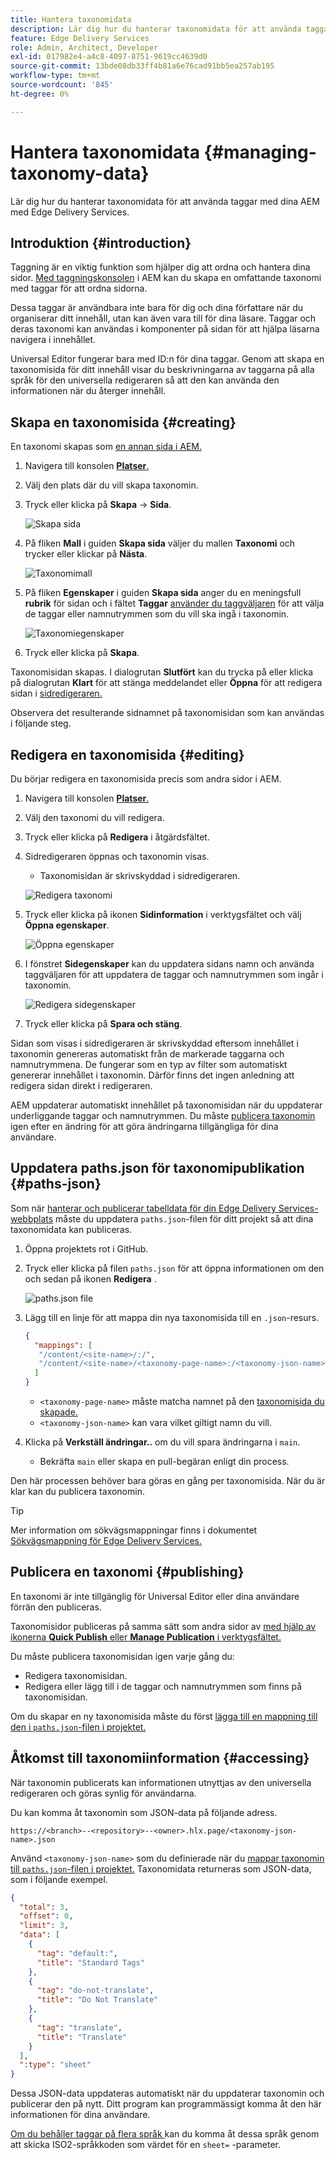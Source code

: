 ```yaml
---
title: Hantera taxonomidata
description: Lär dig hur du hanterar taxonomidata för att använda taggar med dina AEM med Edge Delivery Services.
feature: Edge Delivery Services
role: Admin, Architect, Developer
exl-id: 017982e4-a4c8-4097-8751-9619cc4639d0
source-git-commit: 13bde08db33ff4b81a6e76cad91bb5ea257ab195
workflow-type: tm+mt
source-wordcount: '845'
ht-degree: 0%

---
```


# Hantera taxonomidata {#managing-taxonomy-data}

Lär dig hur du hanterar taxonomidata för att använda taggar med dina AEM med Edge Delivery Services.

## Introduktion {#introduction}

Taggning är en viktig funktion som hjälper dig att ordna och hantera dina sidor. [Med taggningskonsolen](/help/sites-cloud/administering/tags.md#tagging-console) i AEM kan du skapa en omfattande taxonomi med taggar för att ordna sidorna.

Dessa taggar är användbara inte bara för dig och dina författare när du organiserar ditt innehåll, utan kan även vara till för dina läsare. Taggar och deras taxonomi kan användas i komponenter på sidan för att hjälpa läsarna navigera i innehållet.

Universal Editor fungerar bara med ID:n för dina taggar. Genom att skapa en taxonomisida för ditt innehåll visar du beskrivningarna av taggarna på alla språk för den universella redigeraren så att den kan använda den informationen när du återger innehåll.

## Skapa en taxonomisida {#creating}

En taxonomi skapas som [en annan sida i AEM.](/help/sites-cloud/authoring/sites-console/creating-pages.md)

1. Navigera till konsolen [**Platser**.](/help/sites-cloud/authoring/sites-console/introduction.md)

1. Välj den plats där du vill skapa taxonomin.

1. Tryck eller klicka på **Skapa** -> **Sida**.

   ![Skapa sida](assets/taxonomy/create-page.png)

1. På fliken **Mall** i guiden **Skapa sida** väljer du mallen **Taxonomi** och trycker eller klickar på **Nästa**.

   ![Taxonomimall](assets/taxonomy/taxonomy-template.png)

1. På fliken **Egenskaper** i guiden **Skapa sida** anger du en meningsfull **rubrik** för sidan och i fältet **Taggar** [använder du taggväljaren](/help/sites-cloud/authoring/sites-console/tags.md) för att välja de taggar eller namnutrymmen som du vill ska ingå i taxonomin.

   ![Taxonomiegenskaper](assets/taxonomy/create-page-wizard-properties.png)

1. Tryck eller klicka på **Skapa**.

Taxonomisidan skapas. I dialogrutan **Slutfört** kan du trycka på eller klicka på dialogrutan **Klart** för att stänga meddelandet eller **Öppna** för att redigera sidan i [sidredigeraren.](/help/sites-cloud/authoring/page-editor/introduction.md)

Observera det resulterande sidnamnet på taxonomisidan som kan användas i följande steg.

## Redigera en taxonomisida {#editing}

Du börjar redigera en taxonomisida precis som andra sidor i AEM.

1. Navigera till konsolen [**Platser**.](/help/sites-cloud/authoring/sites-console/introduction.md)

1. Välj den taxonomi du vill redigera.

1. Tryck eller klicka på **Redigera** i åtgärdsfältet.

1. Sidredigeraren öppnas och taxonomin visas.

   * Taxonomisidan är skrivskyddad i sidredigeraren.

   ![Redigera taxonomi](assets/taxonomy/edit-page.png)

1. Tryck eller klicka på ikonen **Sidinformation** i verktygsfältet och välj **Öppna egenskaper**.

   ![Öppna egenskaper](assets/taxonomy/open-properties.png)

1. I fönstret **Sidegenskaper** kan du uppdatera sidans namn och använda taggväljaren för att uppdatera de taggar och namnutrymmen som ingår i taxonomin.

   ![Redigera sidegenskaper](assets/taxonomy/edit-properties.png)

1. Tryck eller klicka på **Spara och stäng**.

Sidan som visas i sidredigeraren är skrivskyddad eftersom innehållet i taxonomin genereras automatiskt från de markerade taggarna och namnutrymmena. De fungerar som en typ av filter som automatiskt genererar innehållet i taxonomin. Därför finns det ingen anledning att redigera sidan direkt i redigeraren.

AEM uppdaterar automatiskt innehållet på taxonomisidan när du uppdaterar underliggande taggar och namnutrymmen. Du måste [publicera taxonomin](#publishing) igen efter en ändring för att göra ändringarna tillgängliga för dina användare.

## Uppdatera paths.json för taxonomipublikation {#paths-json}

Som när [hanterar och publicerar tabelldata för din Edge Delivery Services-webbplats](/help/edge/wysiwyg-authoring/tabular-data.md) måste du uppdatera `paths.json`-filen för ditt projekt så att dina taxonomidata kan publiceras.

1. Öppna projektets rot i GitHub.

1. Tryck eller klicka på filen `paths.json` för att öppna informationen om den och sedan på ikonen **Redigera** .

   ![paths.json file](assets/taxonomy/paths-json.png)

1. Lägg till en linje för att mappa din nya taxonomisida till en `.json`-resurs.

   ```json
   {
     "mappings": [
      "/content/<site-name>/:/",
      "/content/<site-name>/<taxonomy-page-name>:/<taxonomy-json-name>.json"
     ]
   }
   ```

   * `<taxonomy-page-name>` måste matcha namnet på den [taxonomisida du skapade.](#creating)
   * `<taxonomy-json-name>` kan vara vilket giltigt namn du vill.

1. Klicka på **Verkställ ändringar..** om du vill spara ändringarna i `main`.

   * Bekräfta `main` eller skapa en pull-begäran enligt din process.

Den här processen behöver bara göras en gång per taxonomisida. När du är klar kan du publicera taxonomin.

>[!TIP]
>
>Mer information om sökvägsmappningar finns i dokumentet [Sökvägsmappning för Edge Delivery Services.](/help/edge/wysiwyg-authoring/path-mapping.md)

## Publicera en taxonomi {#publishing}

En taxonomi är inte tillgänglig för Universal Editor eller dina användare förrän den publiceras.

Taxonomisidor publiceras på samma sätt som andra sidor av [med hjälp av ikonerna **Quick Publish** eller **Manage Publication** i verktygsfältet.](/help/sites-cloud/authoring/sites-console/publishing-pages.md)

Du måste publicera taxonomisidan igen varje gång du:

* Redigera taxonomisidan.
* Redigera eller lägg till i de taggar och namnutrymmen som finns på taxonomisidan.

Om du skapar en ny taxonomisida måste du först [lägga till en mappning till den i `paths.json`-filen i projektet.](#paths-json)

## Åtkomst till taxonomiinformation {#accessing}

När taxonomin publicerats kan informationen utnyttjas av den universella redigeraren och göras synlig för användarna.

Du kan komma åt taxonomin som JSON-data på följande adress.

`https://<branch>--<repository>--<owner>.hlx.page/<taxonomy-json-name>.json`

Använd `<taxonomy-json-name>` som du definierade när du [mappar taxonomin till `paths.json`-filen i projektet.](#paths-json) Taxonomidata returneras som JSON-data, som i följande exempel.

```json
{
  "total": 3,
  "offset": 0,
  "limit": 3,
  "data": [
    {
      "tag": "default:",
      "title": "Standard Tags"
    },
    {
      "tag": "do-not-translate",
      "title": "Do Not Translate"
    },
    {
      "tag": "translate",
      "title": "Translate"
    }
  ],
  ":type": "sheet"
}
```

Dessa JSON-data uppdateras automatiskt när du uppdaterar taxonomin och publicerar den på nytt. Ditt program kan programmässigt komma åt den här informationen för dina användare.

[Om du behåller taggar på flera språk ](/help/sites-cloud/administering/tags.md#managing-tags-in-different-languages) kan du komma åt dessa språk genom att skicka ISO2-språkkoden som värdet för en `sheet=` -parameter.

